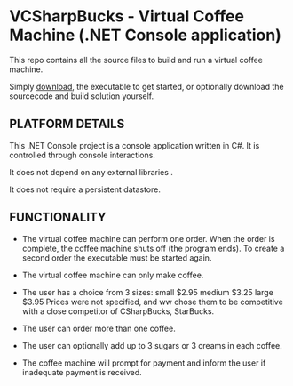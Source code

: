 # VCSharpBucks - Virtual Coffee Machine (.NET Console application)

This repo contains all the source files to build and run a virtual coffee machine.

Simply [download](slides-students-C04.pdf), the executable to get started, or optionally download the sourcecode and build solution yourself.

## PLATFORM DETAILS

This .NET Console project is a console application written in C#. It is controlled through console interactions.

It does not depend on any external libraries .

It does not require a persistent datastore.

## FUNCTIONALITY

- The virtual coffee machine can perform one order. When the order is complete, the coffee machine shuts off (the program ends). To create a second order the executable must be started again.

- The virtual coffee machine can only make coffee.

- The user has a choice from 3 sizes: 
        small       $2.95
        medium      $3.25
        large       $3.95
Prices were not specified, and ww chose them to be competitive with a close competitor of CSharpBucks, StarBucks.

- The user can order more than one coffee.

- The user can optionally add up to 3 sugars or 3 creams in each coffee.

- The coffee machine will prompt for payment and inform the user if inadequate payment is received.